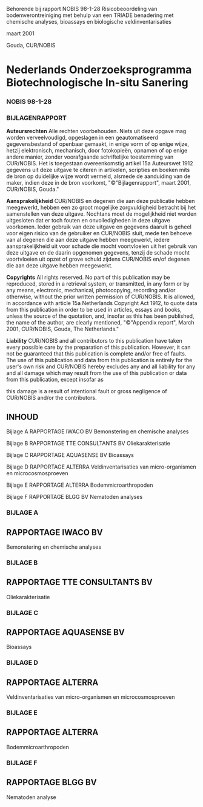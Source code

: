 Behorende bij rapport NOBIS 98-1-28 Risicobeoordeling van bodemverontreiniging met behulp van een TRIADE benadering met chemische analyses, bioassays en biologische veldinventarisaties 

maart 2001 

Gouda, CUR/NOBIS 

# Nederlands Onderzoeksprogramma Biotechnologische In-situ Sanering 

### NOBIS 98-1-28 

### BIJLAGENRAPPORT 


**Auteursrechten** Alle rechten voorbehouden. Niets uit deze opgave mag worden verveelvoudigd, opgeslagen in een geautomatiseerd gegevensbestand of openbaar gemaakt, in enige vorm of op enige wijze, hetzij elektronisch, mechanisch, door fotokopieën, opnamen of op enige andere manier, zonder voorafgaande schriftelijke toestemming van CUR/NOBIS. Het is toegestaan overeenkomstig artikel 15a Auteurswet 1912 gegevens uit deze uitgave te citeren in artikelen, scripties en boeken mits de bron op duidelijke wijze wordt vermeld, alsmede de aanduiding van de maker, indien deze in de bron voorkomt, "©"Bijlagenrapport", maart 2001, CUR/NOBIS, Gouda." 

**Aansprakelijkheid** CUR/NOBIS en degenen die aan deze publicatie hebben meegewerkt, hebben een zo groot mogelijke zorgvuldigheid betracht bij het samenstellen van deze uitgave. Nochtans moet de mogelijkheid niet worden uitgesloten dat er toch fouten en onvolledigheden in deze uitgave voorkomen. Ieder gebruik van deze uitgave en gegevens daaruit is geheel voor eigen risico van de gebruiker en CUR/NOBIS sluit, mede ten behoeve van al degenen die aan deze uitgave hebben meegewerkt, iedere aansprakelijkheid uit voor schade die mocht voortvloeien uit het gebruik van deze uitgave en de daarin opgenomen gegevens, tenzij de schade mocht voortvloeien uit opzet of grove schuld zijdens CUR/NOBIS en/of degenen die aan deze uitgave hebben meegewerkt. 

**Copyrights** All rights reserved. No part of this publication may be reproduced, stored in a retrieval system, or transmitted, in any form or by any means, electronic, mechanical, photocopying, recording and/or otherwise, without the prior written permission of CUR/NOBIS. It is allowed, in accordance with article 15a Netherlands Copyright Act 1912, to quote data from this publication in order to be used in articles, essays and books, unless the source of the quotation, and, insofar as this has been published, the name of the author, are clearly mentioned, "©"Appendix report", March 2001, CUR/NOBIS, Gouda, The Netherlands." 

**Liability** CUR/NOBIS and all contributors to this publication have taken every possible care by the preparation of this publication. However, it can not be guaranteed that this publication is complete and/or free of faults. The use of this publication and data from this publication is entirely for the user's own risk and CUR/NOBIS hereby excludes any and all liability for any and all damage which may result from the use of this publication or data from this publication, except insofar as 


this damage is a result of intentional fault or gross negligence of CUR/NOBIS and/or the contributors. 


## INHOUD 

Bijlage A RAPPORTAGE IWACO BV Bemonstering en chemische analyses 

Bijlage B RAPPORTAGE TTE CONSULTANTS BV Oliekarakterisatie 

Bijlage C RAPPORTAGE AQUASENSE BV Bioassays 

Bijlage D RAPPORTAGE ALTERRA Veldinventarisaties van micro-organismen en microcosmosproeven 

Bijlage E RAPPORTAGE ALTERRA Bodemmicroarthropoden 

Bijlage F RAPPORTAGE BLGG BV Nematoden analyses 


### BIJLAGE A 

## RAPPORTAGE IWACO BV 

Bemonstering en chemische analyses 


### BIJLAGE B 

## RAPPORTAGE TTE CONSULTANTS BV 

 Oliekarakterisatie 


### BIJLAGE C 

## RAPPORTAGE AQUASENSE BV 

 Bioassays 


### BIJLAGE D 

## RAPPORTAGE ALTERRA 

Veldinventarisaties van micro-organismen en microcosmosproeven 


### BIJLAGE E 

## RAPPORTAGE ALTERRA 

 Bodemmicroarthropoden 


### BIJLAGE F 

## RAPPORTAGE BLGG BV 

 Nematoden analyse 


